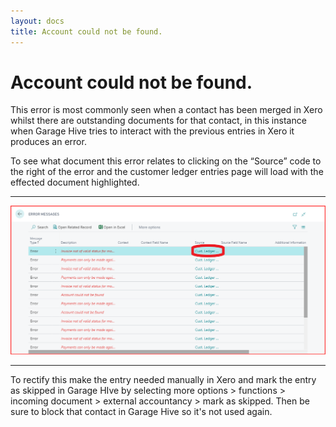 ```yaml
---
layout: docs
title: Account could not be found.
---
```


#   Account could not be found. 

This error is most commonly seen when a contact has been merged in Xero whilst there are outstanding documents for that contact, in this instance when Garage Hive tries to interact with the previous entries in Xero it produces an error. 

To see what document this error relates to clicking on the “Source” code to the right of the error and the customer ledger entries page will load with the effected document highlighted. 

---
![](media/xero-error-source.png)

---

To rectify this make the entry needed manually in Xero and mark the entry as skipped in Garage HIve by selecting more options > functions > incoming document > external accountancy > mark as skipped.
Then be sure to block that contact in Garage Hive so it's not used again.
